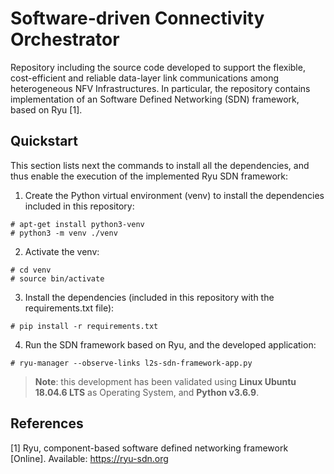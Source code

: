 # Software-driven Connectivity Orchestrator
Repository including the source code developed to support the flexible, cost-efficient and reliable data-layer link communications among heterogeneous NFV Infrastructures. In particular, the repository contains implementation of an Software Defined Networking (SDN) framework, based on Ryu [1].  


## Quickstart

This section lists next the commands to install all the dependencies, and thus enable the execution of the implemented Ryu SDN framework:

1. Create the Python virtual environment (venv) to install the dependencies included in this repository:
```
# apt-get install python3-venv
# python3 -m venv ./venv
```

2. Activate the venv:
```
# cd venv
# source bin/activate
```

3. Install the dependencies (included in this repository with the requirements.txt file):
```
# pip install -r requirements.txt
```
 
4. Run the SDN framework based on Ryu, and the developed application:
````
# ryu-manager --observe-links l2s-sdn-framework-app.py
````

> **Note**:
> this development has been validated using **Linux Ubuntu 18.04.6 LTS** as Operating System, and **Python v3.6.9**. 

## References
[1] Ryu, component-based software defined networking framework [Online]. Available: https://ryu-sdn.org
